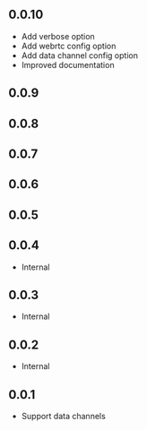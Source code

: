 ## 0.0.10
- Add verbose option
- Add webrtc config option
- Add data channel config option
- Improved documentation

## 0.0.9
## 0.0.8
## 0.0.7
## 0.0.6
## 0.0.5
## 0.0.4

- Internal

## 0.0.3

- Internal

## 0.0.2

- Internal

## 0.0.1

- Support data channels


